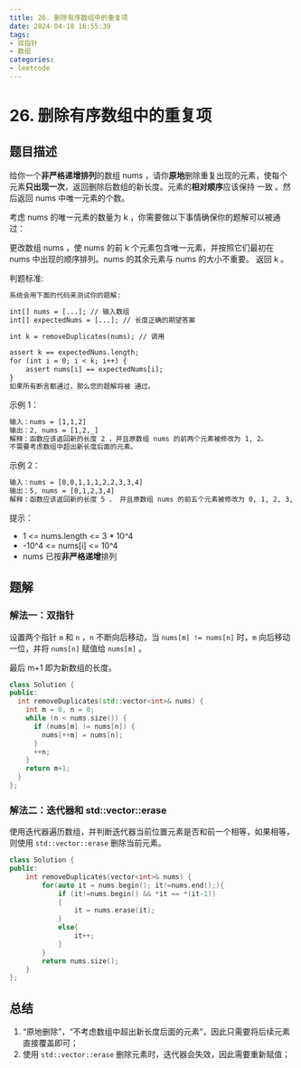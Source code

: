 ```yaml
---
title: 26. 删除有序数组中的重复项
date: 2024-04-18 16:55:39
tags: 
- 双指针
- 数组
categories:
- leetcode
---
```


# 26. 删除有序数组中的重复项

## 题目描述

给你一个**非严格递增排列**的数组 nums ，请你**原地**删除重复出现的元素，使每个元素**只出现一次**，返回删除后数组的新长度。元素的**相对顺序**应该保持 一致 。然后返回 nums 中唯一元素的个数。

考虑 nums 的唯一元素的数量为 k ，你需要做以下事情确保你的题解可以被通过：

更改数组 nums ，使 nums 的前 k 个元素包含唯一元素，并按照它们最初在 nums 中出现的顺序排列。nums 的其余元素与 nums 的大小不重要。
返回 k 。

判题标准:

```txt
系统会用下面的代码来测试你的题解:

int[] nums = [...]; // 输入数组
int[] expectedNums = [...]; // 长度正确的期望答案

int k = removeDuplicates(nums); // 调用

assert k == expectedNums.length;
for (int i = 0; i < k; i++) {
    assert nums[i] == expectedNums[i];
}
如果所有断言都通过，那么您的题解将被 通过。
``` 

示例 1：

```txt
输入：nums = [1,1,2]
输出：2, nums = [1,2,_]
解释：函数应该返回新的长度 2 ，并且原数组 nums 的前两个元素被修改为 1, 2。
不需要考虑数组中超出新长度后面的元素。
```

示例 2：

```txt
输入：nums = [0,0,1,1,1,2,2,3,3,4]
输出：5, nums = [0,1,2,3,4]
解释：函数应该返回新的长度 5 ， 并且原数组 nums 的前五个元素被修改为 0, 1, 2, 3, 4 。不需要考虑数组中超出新长度后面的元素。
```

提示：

+ 1 <= nums.length <= 3 * 10^4
+ -10^4 <= nums[i] <= 10^4
+ nums 已按**非严格递增**排列

## 题解

### 解法一：双指针

设置两个指针 `m` 和 `n` ，`n` 不断向后移动，当 `nums[m] != nums[n]` 时，`m` 向后移动一位，并将 `nums[n]` 赋值给 `nums[m]` 。

最后 m+1 即为新数组的长度。

```cpp
class Solution {
public:
  int removeDuplicates(std::vector<int>& nums) {
    int m = 0, n = 0;
    while (n < nums.size()) {
      if (nums[m] != nums[n]) {
        nums[++m] = nums[n];
      }
      ++n;
    }
    return m+1;
  }
};
```

### 解法二：迭代器和 std::vector::erase

使用迭代器遍历数组，并判断迭代器当前位置元素是否和前一个相等，如果相等，则使用 `std::vector::erase` 删除当前元素。

```cpp
class Solution {
public:
    int removeDuplicates(vector<int>& nums) {
        for(auto it = nums.begin(); it!=nums.end();){
            if (it!=nums.begin() && *it == *(it-1))
            {
                it = nums.erase(it);
            }
            else{
                it++;
            }
        }
        return nums.size();
    }
};
```

## 总结

1. “原地删除”，“不考虑数组中超出新长度后面的元素”，因此只需要将后续元素直接覆盖即可；
2. 使用 `std::vector::erase` 删除元素时，迭代器会失效，因此需要重新赋值；